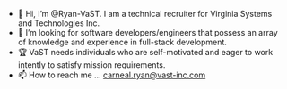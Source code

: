 - 👋 Hi, I’m @Ryan-VaST. I am a technical recruiter for Virginia Systems and Technologies Inc.
- 👀 I’m looking for software developers/engineers that possess an array of knowledge and experience in full-stack development. 
- 🏆 VaST needs individuals who are self-motivated and eager to work intently to satisfy mission requirements.
- 📫 How to reach me ... carneal.ryan@vast-inc.com

<!---
Ryan-VaST/Ryan-VaST is a ✨ special ✨ repository because its `README.md` (this file) appears on your GitHub profile.
You can click the Preview link to take a look at your changes.
--->

